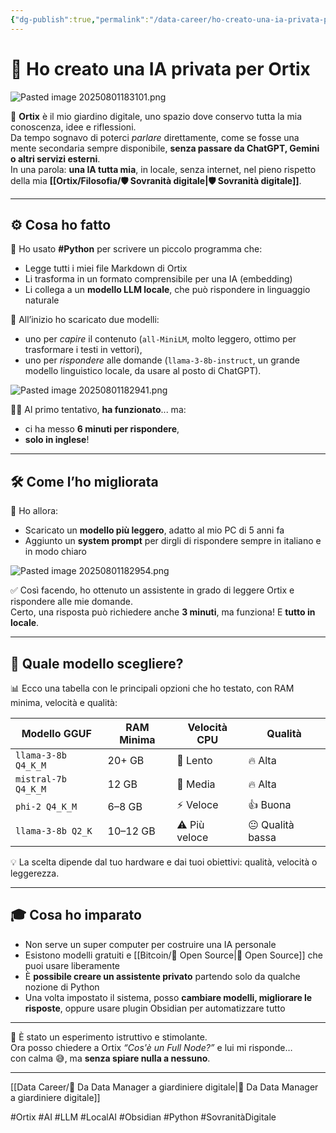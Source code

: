 ```yaml
---
{"dg-publish":true,"permalink":"/data-career/ho-creato-una-ia-privata-per-ortix/","title":"🤖 Progetto AI Vault Ortix - Resoconto","tags":["AI","LLM","Obsidian","llama_index","localAI","embedding","ETL","Sovranità Digitale"]}
---
```


# 🧠 Ho creato una IA privata per Ortix

![Pasted image 20250801183101.png](/img/user/Pasted%20image%2020250801183101.png)

🌱 **Ortix** è il mio giardino digitale, uno spazio dove conservo tutta la mia conoscenza, idee e riflessioni.  
Da tempo sognavo di poterci *parlare* direttamente, come se fosse una mente secondaria sempre disponibile, **senza passare da ChatGPT, Gemini o altri servizi esterni**.  
In una parola: **una IA tutta mia**, in locale, senza internet, nel pieno rispetto della mia **[[Ortix/Filosofia/🛡️ Sovranità digitale\|🛡️ Sovranità digitale]]**.

---

## ⚙️ Cosa ho fatto

💾 Ho usato **#Python** per scrivere un piccolo programma che:
- Legge tutti i miei file Markdown di Ortix
- Li trasforma in un formato comprensibile per una IA (embedding)
- Li collega a un **modello LLM locale**, che può rispondere in linguaggio naturale

🧠 All’inizio ho scaricato due modelli:  
- uno per *capire* il contenuto (`all-MiniLM`, molto leggero, ottimo per trasformare i testi in vettori),  
- uno per *rispondere* alle domande (`llama-3-8b-instruct`, un grande modello linguistico locale, da usare al posto di ChatGPT).

![Pasted image 20250801182941.png](/img/user/Pasted%20image%2020250801182941.png)

👎🏻 Al primo tentativo, **ha funzionato**... ma:
- ci ha messo **6 minuti per rispondere**,
- **solo in inglese**!

---

## 🛠 Come l’ho migliorata

🔧 Ho allora:
- Scaricato un **modello più leggero**, adatto al mio PC di 5 anni fa
- Aggiunto un **system prompt** per dirgli di rispondere sempre in italiano e in modo chiaro

![Pasted image 20250801182954.png](/img/user/Pasted%20image%2020250801182954.png)

✅ Così facendo, ho ottenuto un assistente in grado di leggere Ortix e rispondere alle mie domande.  
Certo, una risposta può richiedere anche **3 minuti**, ma funziona! E **tutto in locale**.

---

## 🧪 Quale modello scegliere?

📊 Ecco una tabella con le principali opzioni che ho testato, con RAM minima, velocità e qualità:

| Modello GGUF          | RAM Minima  | Velocità CPU | Qualità       |
|------------------------|-------------|--------------|----------------|
| `llama-3-8b Q4_K_M`    | 20+ GB      | 🐢 Lento     | 🔥 Alta        |
| `mistral-7b Q4_K_M`    | 12 GB       | 🐌 Media     | 🔥 Alta        |
| `phi-2 Q4_K_M`         | 6–8 GB      | ⚡️ Veloce    | 👍 Buona       |
| `llama-3-8b Q2_K`      | 10–12 GB    | ⚠️ Più veloce | 😐 Qualità bassa |

💡 La scelta dipende dal tuo hardware e dai tuoi obiettivi: qualità, velocità o leggerezza.

---

## 🎓 Cosa ho imparato

- Non serve un super computer per costruire una IA personale
- Esistono modelli gratuiti e [[Bitcoin/🧬 Open Source\|🧬 Open Source]] che puoi usare liberamente
- È **possibile creare un assistente privato** partendo solo da qualche nozione di Python
- Una volta impostato il sistema, posso **cambiare modelli, migliorare le risposte**, oppure usare plugin Obsidian per automatizzare tutto

---

📍 È stato un esperimento istruttivo e stimolante.  
Ora posso chiedere a Ortix *“Cos'è un Full Node?”* e lui mi risponde…  
con calma 😅, ma **senza spiare nulla a nessuno**.

---

[[Data Career/🧠 Da Data Manager a giardiniere digitale\|🧠 Da Data Manager a giardiniere digitale]]

#Ortix #AI #LLM #LocalAI #Obsidian #Python #SovranitàDigitale
